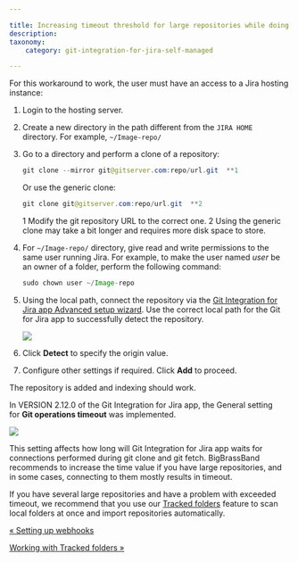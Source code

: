 ```yaml
---

title: Increasing timeout threshold for large repositories while doing a Git pull
description:
taxonomy:
    category: git-integration-for-jira-self-managed

---
```

For this workaround to work, the user must have an access to a Jira hosting instance:

1.  Login to the hosting server.

2.  Create a new directory in the path different from the `JIRA HOME` directory. For example, `~/Image-repo/`

3.  Go to a directory and perform a clone of a repository:

    ```java
    git clone --mirror git@gitserver.com:repo/url.git  **1
    ```

    Or use the generic clone:

    ```java
    git clone git@gitserver.com:repo/url.git  **2
    ```

    1 Modify the git repository URL to the correct one.
    2 Using the generic clone may take a bit longer and requires more disk space to store.

4.  For `~/Image-repo/` directory, give read and write permissions to the same user running Jira.
    For example, to make the user named _user_ be an owner of a folder, perform the following command:

    ```java
    sudo chown user ~/Image-repo
    ```

5.  Using the local path, connect the repository via the [Git Integration for Jira app Advanced setup wizard](/wiki/spaces/GIJDC/pages/1930397180/Connecting+a+repository+via+Advanced+setup). Use the correct local path for the Git for Jira app to successfully detect the repository.

    ![](https://bigbrassband.atlassian.net/wiki/download/thumbnails/1930396447/connect-git-repo-advanced-local-path(c).png?version=1&modificationDate=1630642794200&cacheVersion=1&api=v2&width=646&height=549)
6.  Click **Detect** to specify the origin value.

7.  Configure other settings if required. Click **Add** to proceed.


The repository is added and indexing should work.

In VERSION 2.12.0 of the Git Integration for Jira app, the General setting for **Git operations timeout** was implemented.

![](https://bigbrassband.atlassian.net/wiki/download/attachments/1930396447/image-20210304-084400.png?version=1&modificationDate=1630642794438&cacheVersion=1&api=v2)

This setting affects how long will Git Integration for Jira app waits for connections performed during git clone and git fetch. BigBrassBand recommends to increase the time value if you have large repositories, and in some cases, connecting to them mostly results in timeout.

If you have several large repositories and have a problem with exceeded timeout, we recommend that you use our [Tracked folders](https://bigbrassband.atlassian.net/wiki/spaces/GIJDC/pages/1930396479/Working+with+Tracked+folders) feature to scan local folders at once and import repositories automatically.

[« Setting up webhooks](/wiki/spaces/GIJDC/pages/1930396415/Setting+up+webhooks)

[Working with Tracked folders »](/wiki/spaces/GIJDC/pages/1930396479/Working+with+Tracked+folders)


